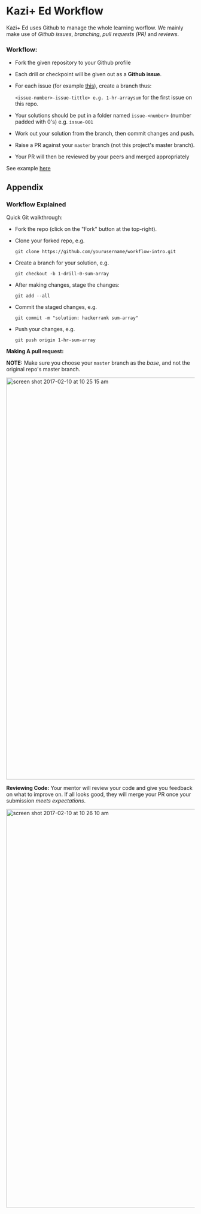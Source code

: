 # Kazi+ Ed Workflow
Kazi+ Ed uses Github to manage the whole learning worflow. We mainly make use of *Github issues*, *branching*, *pull requests (PR)* and *reviews*.


### Workflow:

- Fork the given repository to your Github profile
- Each drill or checkpoint will be given out as a **Github issue**.
- For each issue (for example [this](https://github.com/kaziplused/workflow-intro/issues/1)), create a branch thus:
  
  `<issue-number>-issue-tittle> e.g. 1-hr-arraysum` for the first issue on this repo.
  
- Your solutions should be put in a folder named `issue-<number>` (number padded with 0's) e.g. `issue-001`
- Work out your solution from the branch, then commit changes and push.
- Raise a PR against your `master` branch (not this project's master branch).
- Your PR will then be reviewed by your peers and merged appropriately

See example [here](https://github.com/ProfNandaa/upskilling-c-sharp/pull/1)


## Appendix

### Workflow Explained

Quick Git walkthrough:

- Fork the repo (click on the "Fork" button at the top-right).
- Clone your forked repo, e.g.
  
  ```
  git clone https://github.com/yourusername/workflow-intro.git
  ```
- Create a branch for your solution, e.g.
  
  ```
  git checkout -b 1-drill-0-sum-array
  ```
- After making changes, stage the changes:
  
  ```
  git add --all
  ```
- Commit the staged changes, e.g.
  
  ```
  git commit -m "solution: hackerrank sum-array"
  ```
- Push your changes, e.g.

  ```
  git push origin 1-hr-sum-array
  ```

**Making A pull request:**

**NOTE:** Make sure you choose your `master` branch as the _base_, and not the original repo's master branch.

<img width="1072" alt="screen shot 2017-02-10 at 10 25 15 am" src="https://cloud.githubusercontent.com/assets/261265/22818037/fdc35612-ef7b-11e6-9c3b-4d19287af4ae.png">

**Reviewing Code:**
Your mentor will review your code and give you feedback on what to improve on. If all looks good, they will merge your PR once your submission _meets expectations_.

<img width="1063" alt="screen shot 2017-02-10 at 10 26 10 am" src="https://cloud.githubusercontent.com/assets/261265/22817993/b241c660-ef7b-11e6-8ca4-4fe405c95b4d.png">

